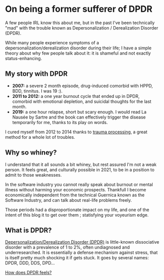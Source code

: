 # On being a former sufferer of DPDR 

A few people IRL know this about me, but in the past I've been technically "mad" with the trouble known as Depersonalization / Derealization Disorder (DPDR). 

While many people experience symptoms of a depersonalization/derealization disorder during their life; I have a simple theory about why few people talk about it: it is shameful and not exactly status-enhancing.


## My story with DPDR

- **2007:** a severe 2 month episode, drug-induced comorbid with HPPD, BDD, tinnitus.
  I was 19 :).
- **2011 to 2012:** a one year burnout cycle that ended up in DPDR, comorbid with emotional depletion, and suicidal thoughts for the last month.
- **2019:** a one hour relapse, short but scary enough. 
  I would read La Nausée by Sartre and the book can effectively trigger the disease temporarily for me, thanks to its play on words.

I cured myself from 2012 to 2014 thanks to [trauma processing](Processing-Traumas), a great method for a whole lot of troubles.


## Why so whiney?

I understand that it all sounds a bit whiney, but rest assured I'm not a weak person. It feels great, and culturally possible in 2021, to be in a position to admit to those weaknesses.

In the software industry you cannot really speak about burnout or mental illness without harming your economic prospects.
Thankfull I become economically independent from the technical Guernica known as the Software Industry, and can talk about real-life problems freely.

Those periods had a disproportionate impact on my life, and one of the intent of this blog it to get over them ; statisfying your voyeurism edge.


## What is DPDR?

[Depersonalization/Derealization Disorder (DPDR)](https://en.wikipedia.org/wiki/Depersonalization-derealization_disorder) is little-known dissociative disorder with a prevalence of 1 to 2%, often undiagnosed and underresearched. It is essentially a defense mechanism against stress, that is itself pretty much shocking it if gets stuck. It goes by several names: DPDR, DDD, DDS, DPD...

[How does DPDR feels?](#What-DPDR-feels-like)